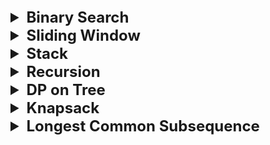 <details >
 <summary style="font-size: x-large; font-weight: bold">Binary Search</summary>

<details >
 <summary style="font-size: large; font-weight: bold">Concept</summary>

![BinarySearch_1.jpg](images/BinarySearch_1.jpg)
</details>


<details >
 <summary style="font-size: large; font-weight: bold">Important Examples</summary>

<details >
 <summary style="font-size: medium; font-weight: bold">1. First & Last Occurrence of a Element / Count of an Element</summary>

![BinarySearch_2.jpg](images/BinarySearch_2.jpg)
</details>


<details >
 <summary style="font-size: medium; font-weight: bold">2. Number of times a Sorted Array is Rotated</summary>

![img_3.png](img_3.png)
</details>


<details >
 <summary style="font-size: medium; font-weight: bold">3. Find element in Rotated Sorted Array</summary>

![img_4.png](img_4.png)
</details>


<details >
 <summary style="font-size: medium; font-weight: bold">4. Searching in a Nearly Sorted Array</summary>

![img_5.png](img_5.png)
</details>


<details >
 <summary style="font-size: medium; font-weight: bold">5. Find position of an element in a Infinite Sorted Array</summary>

![img_6.png](img_6.png)
</details>


<details >
 <summary style="font-size: medium; font-weight: bold">6. Index of First 1 in a Binary Sorted Infinite Array</summary>

![img_7.png](img_7.png)
</details>


<details >
 <summary style="font-size: medium; font-weight: bold">8. Peak Element</summary>

![img_8.png](img_8.png)
</details>


<details >
 <summary style="font-size: medium; font-weight: bold">9. Find Maximum element in Bitonic Array</summary>

![img_9.png](img_9.png)
</details>


<details >
 <summary style="font-size: medium; font-weight: bold">10. Search an element in Bitonic Array</summary>

![img_10.png](img_10.png)
</details>

<details >
 <summary style="font-size: medium; font-weight: bold">11. Search in Row-wise & Column-wise Sorted Array</summary>

![img_11.png](img_11.png)
</details>

</details>

</details>





<details >
 <summary style="font-size: x-large; font-weight: bold">Sliding Window</summary>

<details >
 <summary style="font-size: large; font-weight: bold">Concept</summary>

![img_12.png](img_12.png)

### Fixed Size Window Template
![img_13.png](img_13.png)

### Variable Size Window Template
![img_14.png](img_14.png)

</details>


<details >
 <summary style="font-size: large; font-weight: bold">Important Examples</summary>

<details >
 <summary style="font-size: medium; font-weight: bold">1. Maximum Sum Subarray of Size K</summary>

![img_15.png](img_15.png)
</details>


<details >
 <summary style="font-size: medium; font-weight: bold">2. First -ve number in every window of size K</summary>

![img_16.png](img_16.png)
</details>


<details >
 <summary style="font-size: medium; font-weight: bold">3. Minimum Window Substring</summary>

- Using variable sliding window
- Time - O(|s|)
- Space - O(|t|)
- Very good question

**Identification :**
1. Involves string & substring
2. Condition given
3. Minimize window size K



</details>

</details>

</details>







<details >
 <summary style="font-size: x-large; font-weight: bold">Stack</summary>

<details >
 <summary style="font-size: large; font-weight: bold">Concept</summary>

![Stack_1.jpg](images/Stack_1.jpg)

**Identification:**
1. There is high probability that stack questions are on `ARRAY`.
2. Reducing time complexity from `O(n ^ 2) to O(n)`
3. Two FOR loop where `j is dependent on i`.
</details>


<details >
 <summary style="font-size: large; font-weight: bold">Important Examples</summary>

<details >
 <summary style="font-size: medium; font-weight: bold">1. Nearest Greater to Right / Next Largest Element</summary>

![Stack_2.jpg](images/Stack_2.jpg)
![Stack_3.jpg](images/Stack_3.jpg)
</details>


<details >
 <summary style="font-size: medium; font-weight: bold">3. Stock Span Problem</summary>

![Stack_4.jpg](images/Stack_4.jpg)
</details>


<details >
 <summary style="font-size: medium; font-weight: bold">4. Maximum Area Histogram</summary>

![Stack_5.jpg](images/Stack_5.jpg)
</details>


<details >
 <summary style="font-size: medium; font-weight: bold">5. Max Area Rectangle in Binary Matrix</summary>

![Stack_6.jpg](images/Stack_6.jpg)
</details>


<details >
 <summary style="font-size: medium; font-weight: bold">6. Rain Water Trapping</summary>

![Stack_7.jpg](images/Stack_7.jpg)
</details>


<details >
 <summary style="font-size: medium; font-weight: bold">7. Minimum Element in Stack</summary>

![Stack_8.jpg](images/Stack_8.jpg)
![Stack_9.jpg](images/Stack_9.jpg)
![Stack_10.jpg](images/Stack_10.jpg)
</details>

</details>
</details>







<details >
 <summary style="font-size: x-large; font-weight: bold">Recursion</summary>

<details >
 <summary style="font-size: large; font-weight: bold">Concept</summary>

![img.png](img.png)

**Input-Output Method**
![img_1.png](img_1.png)

**IBH(Induction - Base Condition - Hypothesis)**
![img_2.png](img_2.png)

Referred Video: https://youtube.com/playlist?list=PL_z_8CaSLPWeT1ffjiImo0sYTcnLzo-wY&si=0Xck63pHJ1y7DBp4
</details>

<details >
 <summary style="font-size: large; font-weight: bold">Important Examples</summary>

<details >
 <summary style="font-size: medium; font-weight: bold">1. Height of Binary Tree</summary>

![Recursion_3.jpg](images/Recursion_3.jpg)

```js
/**
 * Definition for a binary tree node.
 * function TreeNode(val, left, right) {
 *     this.val = (val===undefined ? 0 : val)
 *     this.left = (left===undefined ? null : left)
 *     this.right = (right===undefined ? null : right)
 * }
 */
/**
 * @param {TreeNode} root
 * @return {number}
 */

 let res = 0;
var maxDepth = function(root) {
    if(!root)
        return 0;

    solve(root);

    const ans = res;
    res = 0;


    return ans;
};

function solve(root) {
    //Base Condition
    if(!root)
        return 0;

    //Hypothesis
    const lh = solve(root.left);
    const rh = solve(root.right);

    //Induction
    const temp = Math.max(lh, rh) + 1;
    res = Math.max(temp, res);

    return temp;
}
```

Leetcode: https://leetcode.com/problems/maximum-depth-of-binary-tree/
Referred Video: https://www.youtube.com/watch?v=aqLTbtWh40E&list=PL_z_8CaSLPWeT1ffjiImo0sYTcnLzo-wY&index=5
</details>

<details >
 <summary style="font-size: medium; font-weight: bold">2. Sort An Array </summary>

![Recursion_4.jpg](images/Recursion_4.jpg)

#### Recursion
```js
/**
 * @param {number[]} nums
 * @return {number[]}
 */
var sortArray = function(nums) {
    //Base Condition
    if(nums.length === 1)
        return nums;
    
    //Hypothesis(reducing input & calling again)
    const temp = nums.pop();
    sortArray(nums);

    //Induction
    insert(nums, temp);
    
    return nums;
};

function insert(arr, val) {
    //Base Condition
    const len = arr.length;
    if(len === 0 || val >= arr[len - 1]){
        arr.push(val);
        return;
    }

    //Hypothesis(reducing input & calling again)
    const temp = arr.pop();
    insert(arr, val);

    //Induction
    arr.push(temp);
}
```

#### Merge Sort

````js
/**
 * @param {number[]} nums
 * @return {number[]}
 */
function sortArray(nums) {
    const len = nums.length;
    mergeSort(0, len - 1, nums);
    
    return nums;
};

function mergeSort(p, r, nums) {
    if(p < r){
        const q = Math.floor((p + r) / 2);
        mergeSort(p, q, nums);
        mergeSort(q + 1, r, nums);
        merge(p, q, r, nums);
    }
}

function merge(p, q, r, nums) {
    const len1 = (q - p) + 2;
    const len2 = (r - q) + 1;

    const arr1 = new Array(len1);
    const arr2 = new Array(len2);

    for(let i = 0; i < len1 - 1; i++){
        arr1[i] = nums[p + i];
    }
    arr1[len1 - 1] = Infinity;


    for(let i = 0; i < len2 - 1; i++){
        arr2[i] = nums[q + i + 1];
    }
    arr2[len2 - 1] = Infinity;

    let i = 0;
    let j = 0;
    let k = p;

    while(k <= r){
        if(arr1[i] <= arr2[j]){
            nums[k] = arr1[i];
            i++;
        }
        else{
            nums[k] = arr2[j];
            j++;
        }
        k++;
    }
}
````
Leetcode: https://leetcode.com/problems/sort-an-array/
<br>
Referred Video: https://www.youtube.com/watch?v=AZ4jEY_JAVc&list=PL_z_8CaSLPWeT1ffjiImo0sYTcnLzo-wY&index=6
</details>


<details >
 <summary style="font-size: medium; font-weight: bold">3. Sort a Stack </summary>

![Recursion_5.jpg](images/Recursion_5.jpg)
![Recursion_6.jpg](images/Recursion_6.jpg)
</details>


<details >
 <summary style="font-size: medium; font-weight: bold">4. Delete Middle Element of a Stack</summary>

![Recursion_7.jpg](images/Recursion_7.jpg)
![Recursion_8.jpg](images/Recursion_8.jpg)

- Using recursion
- Time -` O(n / 2)`
- Space - `O(n / 2)`

1. **Identification :** Deleting without extra space possible only through recursion.
2. **Approach :** Able to reduce the input size to solve the problem, so **IBH**
</details>


<details >
 <summary style="font-size: medium; font-weight: bold">5. Reverse a Stack</summary>

Question: https://www.geeksforgeeks.org/problems/reverse-a-stack/1

![Recursion_9.jpg](images/Recursion_9.jpg)
![Recursion_10.jpg](images/Recursion_10.jpg)

- Time - `O(n)`
- Space - `O(1)` or Auxiliary space - `O(n)`

1. **Identification :** Reversing without extra space only possible with stack.
2. **Approach :** Able to reduce input sixe to solve the problem, so **IBH**.

```js
class Solution {
    //Function to reverse a string.
    reverse(s) {
        //Base Condition
        if(s.length === 0)
            return;
            
        //Hypothesis
        const temp = s.pop();
        this.reverse(s);
        
        //Induction
        this.insert(s, temp);
    }
    
    insert(s, val) {
        //Base Condition
        if(s.length === 0){
            s.push(val);
            return;
        }
        
        //Hypothesis
        const temp = s.pop();
        this.insert(s, val);

        //Induction
        s.push(temp);
    }
}
```


My Java solution(Different from above notes because of question return type, but same time & space complexity)
```js
class Solution
{ 
    
    static ArrayList<Integer> reverse(Stack<Integer> s)
    {
        ArrayList<Integer> res = new ArrayList<>();
        
        return reverseStack(s, res);
    }
    
    static ArrayList<Integer> reverseStack(Stack<Integer> s,
    ArrayList<Integer> res){
        /** Base Condition **/
        if(s.isEmpty())
            return new ArrayList<>();
            
        /** Induction **/
        int temp = s.pop();
        res.add(temp);
            
        /** Hypothesis **/  
        reverseStack(s, res);
        
        return res;
    }
}
```
</details>


<details >
 <summary style="font-size: medium; font-weight: bold">6. Kth Symbol in Grammar</summary>


1. My TLE Solution:
```js
/**
 * @param {number} n
 * @param {number} k
 * @return {number}
 */
 let s = '0';
var kthGrammar = function(n, k) {
    getFullString(1, n);

    const res = Number(s[k - 1]);
    s = '0';

    return res;
};

function getFullString(input, n){
    if(input === n)
        return;

    getFullString(input + 1, n);

    const arr = s.split('');

    s = '';
    for(let a of arr){
        if(a === '0')
            s += '01';
        else
            s += '10';
    }

    return;
}
```

2.

![Recursion_11.jpg](images/Recursion_11.jpg)

- Recursion
- Time - `O(n / 2)`
- Space - Auxiliary space `O( n / 2)`
1. **Identification :** Problem itself is defined **recursively**.
2. **Approach :** Reducing input size we are able to solve the problem, so **IBH**
```js
/**
 * @param {number} n
 * @param {number} k
 * @return {number}
 */
var kthGrammar = function(n, k) {
    //Base Condition
    if(n === 1 && k === 1)
        return 0;

    const mid = Math.floor(Math.pow(2, n - 1) / 2);

    //Induction (Here If else statement is induction)
    if(k <= mid){
        //Hypothesis 
        return kthGrammar(n - 1, k);
    } 
    else{
        //Hypothesis
        /*In case k bigger than mid we need to return Complementary value*/
        return kthGrammar(n - 1, k - mid) === 0 ? 1 : 0;
    }
};
```
</details>


<details >
 <summary style="font-size: medium; font-weight: bold">7. Tower of Hanoi</summary>

![img_31.png](img_31.png)

![Recursion_12.jpg](images/Recursion_12.jpg)

```js
function towerOfHanoi(N){
    solve(1, 2, 3, N);
}

function solve(s, h, d, N){
    //Base Condition
    if(N === 1){
        console.log("Move plate from " + s + " to " + d);
        return;
    }
    
    //Hypothesis
    /* Here we are first moving N - 1 plate from source
    to helper box*/
    solve(s, d, h, N - 1);
    
    //Induction
    console.log("Move plate from " + s + " to " + d);
    /* After we move last plate to right place we will move remaining 
    N - 1 plate from helper to destination*/
    solve(h, s, d, N - 1);
    
    return;
}
```

Input:
```js
console.log("Number of plate = 1");
towerOfHanoi(1);

console.log("");

console.log("Number of plate = 2");
towerOfHanoi(2);

console.log("");

console.log("Number of plate = 3");
towerOfHanoi(3);
```

Output:
```bash
Number of plate = 1
Move plate from 1 to 3

Number of plate = 2
Move plate from 1 to 2
Move plate from 1 to 3
Move plate from 2 to 3

Number of plate = 3
Move plate from 1 to 3
Move plate from 1 to 2
Move plate from 3 to 2
Move plate from 1 to 3
Move plate from 2 to 1
Move plate from 2 to 3
Move plate from 1 to 3
```

Visual: https://www.mathsisfun.com/games/towerofhanoi.html
</details>


<details >
 <summary style="font-size: medium; font-weight: bold">8. Print Subsets / Print Powersets</summary>

Question: https://leetcode.com/problems/subsets/description/
![img_32.png](img_32.png)

**Recursive Solution:**

![Recursion_13.jpg](images/Recursion_13.jpg)

- Time - `O(2 ^ N)`
- Space - Auxiliary Space `O(2 ^ N)`
1. Identification - It involves choice & decision whether to add a value to result list or not, so **recursion**.
2. Approach - It involves decision in each step, so **Input-Output** method.
```js
/**
 * @param {number[]} nums
 * @return {number[][]}
 */
var subsets = function(nums) {
    let res = [];

    solve(nums, [], res);

    return Array.from(res);
};

function solve(input, output, res){
    if(input.length === 0){
        res.push(output);
        return;
    }
        
    const temp = input.shift();
    
    /* using spread operator is important because if same input is
    * passed then second `solve` function won't even run because 
    * input will be empty by the it reaches second `solve`*/
    solve([...input], [...output], res);
    solve([...input], [...output, temp], res);
}
```

**Iterative Solution:**
```js
/**
 * @param {number[]} nums
 * @return {number[][]}
 */
var subsets = function(nums) {
    const res = [];

    res.push([]);

    for(let num of nums){
        const len = res.length;

        for(let i = 0; i < len; i++){
            const subset = [...res[i]];
            subset.push(num);
            res.push(subset);
        }
    }

    return res;
};
```
</details>


<details >
 <summary style="font-size: medium; font-weight: bold">9. Print Unique Subsets & Variations</summary>

Question: https://leetcode.com/problems/subsets-ii/description/
![img_33.png](img_33.png)

**Recursive Solution:**
![Recursion_14.jpg](images/Recursion_14.jpg)

- Time - `O(2 ^ N)`
- Space - Auxiliary space `O(2N * X)`, X = Length of each subset.
1. Identification : In here each step we need to make choice & decision, so recursion
2. Approach : Since in each step we are making decision, so **Input-Output** method

```js
/**
 * @param {number[]} nums
 * @return {number[][]}
 */
var subsetsWithDup = function(nums) {
    const set = new Set();

    solve(nums, [], set);

    const res = [];
    for(let [s] of set.entries())
        res.push(JSON.parse(s));

    return res;
};


function solve(input, output, set){
    if(input.length === 0){
        /* Here two thing to note:-
        1. Since Array are not primitive type hence using Stringifying
        is important to remove duplicate ones.
        2. Also `sorting` is important to get same value when numbers in
        array are shuffled */
        set.add(JSON.stringify(output.sort()));
        return;
    }

    const temp = input.shift();

    solve([...input], [...output], set);
    solve([...input], [...output, temp], set);
}
```

**Iterative Solution:**
```js
/**
 * @param {number[]} nums
 * @return {number[][]}
 */
var subsetsWithDup = function(nums) {
    const set = new Set();
    set.add(JSON.stringify([]))

    for(let num of nums){
        const newSet = new Set(set)

        for(let s of newSet){
            const subset = [...JSON.parse(s)];
            subset.push(num);
            set.add(JSON.stringify(subset.sort()));
        }
    }

    const res = [];

    for(let s of set.keys()){
        res.push(JSON.parse(s));
    }

    return res;
};
```
</details>


<details >
 <summary style="font-size: medium; font-weight: bold">10. Permutation with Spaces</summary>

Question: https://www.geeksforgeeks.org/problems/permutation-with-spaces3627/1
![img_34.png](img_34.png)

![Recursion_15.jpg](images/Recursion_15.jpg)
![Recursion_16.jpg](images/Recursion_16.jpg)

- Time - `O(2 ^ N)`
- Space -
1. Identification : In each step we need to make choice & decision, so recursion
2. Approach : Since each step involves decision, **Input-Output** method

```js
/**
 * @param {string} s
 * @return {string[]}
 */
class Solution {
  permutation(s) {
    const result = [];
    
    this.solve(s.slice(1), s[0], result);
    
    return result;
  }
  
  solve(input, output, result){
      if(input.length === 0){
          result.push(output);
          return;
      }
       
      const c = input[0];
      
      this.solve(input.slice(1), `${output} ${c}`, result);
      this.solve(input.slice(1), `${output}${c}`, result);
  }
}
```
</details>


<details >
 <summary style="font-size: medium; font-weight: bold">11. Permutation with Case Change</summary>

![Recursion_17.jpg](images/Recursion_17.jpg)
</details>


<details >
 <summary style="font-size: medium; font-weight: bold">12. Letter Case Permutation</summary>

Question: https://leetcode.com/problems/letter-case-permutation/description/
![img_35.png](img_35.png)


![Recursion_18.jpg](images/Recursion_18.jpg)
![Recursion_19.jpg](images/Recursion_19.jpg)

- Time - `O(2 ^ N)`
- Space -
1. Identification : In each step we need to make choices & decision, so **recursion**.
2. Approach : Since evry step involves descision making, so **Input-Output** method.

```js
/**
 * @param {string} s
 * @return {string[]}
 */
var letterCasePermutation = function(s) {
    const set = new Set();

    solve(s, '', set);

    return Array.from(set);
};

function solve(input, output, res){
    if(input.length === 0){
        res.add(output);
        return;
    }

    const c = input[0];

    if(c.charAt(0) >= '0' && c.charAt(0) <= '1'){
        solve(input.slice(1), `${output}${c}`, res);
    }
    else{
        solve(input.slice(1), `${output}${c.toLowerCase()}`, res);
        solve(input.slice(1), `${output}${c.toUpperCase()}`, res);
    }
}
```
</details>


<details >
 <summary style="font-size: medium; font-weight: bold">13. Generate All Balanced Parenthesis</summary>

Question: https://leetcode.com/problems/generate-parentheses/description/
![img_36.png](img_36.png)

![Recursion_20.jpg](images/Recursion_20.jpg)
![Recursion_21.jpg](images/Recursion_21.jpg)

- Time -
- Space -
1. Identification : In each step we need to make choice & decision, so recusrion.
2. Approach : Since each step involves decsion making, so **Input-Output** method.
```js
/**
 * @param {number} n
 * @return {string[]}
 */
var generateParenthesis = function(n) {
    const res = [];

    solve(n, n, '', res);

    return res;
};

function solve(open, close, output, res){
    if(open === 0 && close === 0){
        res.push(output);
        return;
    }

    if(open > 0)
        solve(open - 1, close, `${output}(`, res);
    
    if(close > 0 && close > open)
        solve(open, close - 1, `${output})`, res);
}
```
</details>


<details >
 <summary style="font-size: medium; font-weight: bold">14. Print N-bit Binary Numbers having more 1's than 0's for any Prefix</summary>


Question: https://www.geeksforgeeks.org/problems/print-n-bit-binary-numbers-having-more-1s-than-0s0252/1
![img_37.png](img_37.png)

![Recursion_22.jpg](images/Recursion_22.jpg)
![Recursion_23.jpg](images/Recursion_23.jpg)

- Time - `O(2 ^ N)`
- Space - `O(2 ^ N)`
1. Identification : In this we need to make **choices & decision** to whether add 1 or 0 in result string.
2. Approach : Through decision we able to make recusrion tree, so **Input-Output** Method

```js
/**
 * @param {number} N
 * @return {string[]}
*/

class Solution {
    NBitBinary(n){
       let res = [];
       
       this.solve(n, n, n, '', res);
       
       return res;
    }
    
    solve(oneCount, zeroCount, n, output, res){
        if(output.length === n){
            res.push(output);
            return;
        }
        
        this.solve(oneCount - 1, zeroCount, n, `${output}1`, res);
        
        if(zeroCount > oneCount)
            this.solve(oneCount, zeroCount - 1, n, `${output}0`, res);
    }
}
```
</details>

<details >
 <summary style="font-size: medium; font-weight: bold">15. Josephus Problem</summary>

![Recursion_24.jpg](images/Recursion_24.jpg)
</details>

</details>
</details>





<details >
 <summary style="font-size: x-large; font-weight: bold">DP on Tree</summary>

<details >
 <summary style="font-size: large; font-weight: bold">Concept</summary>

The **diameter of a binary tree** is the length of the longest path between any two nodes in a tree. This path may or may not pass through the root.
![DP On Tree_1.jpg](images/DPOnTree_1.jpg)

**Identification:** To solve this question we need to traverse through each node and on each node we need to check its
left and right tree height to find the longest path. Hence, we need to apply DP on tree here

**General Syntax:**
![DP On Tree_2.jpg](images/DPOnTree_2.jpg)

Points to understand:
1. **Hypothesis**: We don't have to care how we are getting answer from these steps, we just know that 
we will get answer for `left` and `right` **subtree,** and we will use them in an induction step
2. **Induction:** Here we need to check whether the `final result` passes through the `current node` or not
   1. We will first calculate `temp` result 
   2. Then we will compare whether it is better than the result we can get from the `current node` if the `final result` pass through it
   3. Then we will compare with the `final result` and update it accordingly

Referred Video: https://youtube.com/playlist?list=PL_z_8CaSLPWfxJPz2-YKqL9gXWdgrhvdn&si=qpaVRPrWeRK9IA2I
</details>

<details >
 <summary style="font-size: large; font-weight: bold">Important Examples</summary>


<details >
 <summary style="font-size: medium; font-weight: bold">01. Diameter of a Binary Tree</summary>

![DP On Tree_3.jpg](images/DPOnTree_3.jpg)
![DP On Tree_4.jpg](images/DPOnTree_4.jpg)

```js
/**
 * Definition for a binary tree node.
 * function TreeNode(val, left, right) {
 *     this.val = (val===undefined ? 0 : val)
 *     this.left = (left===undefined ? null : left)
 *     this.right = (right===undefined ? null : right)
 * }
 */
/**
 * @param {TreeNode} root
 * @return {number}
 */
 let res = 0;
var diameterOfBinaryTree = function(root) {
    if(!root)
        return 0;

    solve(root);

    /**
    Since each node return height as 1 so we 
    need to reduce 1 from final result
    **/
    const ans = res - 1;

    /**
    Since we are using same variable 
    hence resetting is required
    **/
    res = 0;

    return ans;
};

function solve(root) {
    // BASE CONDITION
    if(!root)
        return 0;

     // HYPOTHESIS
    const lh = solve(root.left);
    const rh = solve(root.right);

      // INDUCTION
    const temp = Math.max(lh, rh) + 1;
    const max = Math.max(temp, lh + rh + 1);
    res = Math.max(res, max);

    return temp;
}
```

Points to understand:
1. **Hypothesis**: We don't have to care how we are getting answer from these steps, we just know that
   we will get answer for `left` and `right` **subtree,** and we will use them in an induction step
2. **Induction:** Here we need to check whether the `final result` passes through the `current node` or not
   1. We will first calculate `temp` result
   2. Then we will compare whether it is better than the result we can get from the `current node` if the `final result` pass through it
   3. Then we will compare with the `final result` and update it accordingly

Leetcode: https://leetcode.com/problems/diameter-of-binary-tree/
</details>


<details >
 <summary style="font-size: medium; font-weight: bold">02. Maximum Path Sum</summary>

### 1. From any node to any node
![DP On Tree_5.jpg](images/DPOnTree_5.jpg)
```js
/**
 * Definition for a binary tree node.
 * function TreeNode(val, left, right) {
 *     this.val = (val===undefined ? 0 : val)
 *     this.left = (left===undefined ? null : left)
 *     this.right = (right===undefined ? null : right)
 * }
 */
/**
 * @param {TreeNode} root
 * @return {number}
 */
 let res = -Infinity;
var maxPathSum = function(root) {
    if(!root)
        return 0;

    solve(root);

    const finalResult = res;
    res = -Infinity;

    return finalResult;
};


function solve(root){
    //Base Condition
    if(!root)
        return 0;

    //Hypothesis
    const l = solve(root.left);
    const r = solve(root.right);

    //Induction
    const temp = Math.max(l, r) + root.val;
    const ans = Math.max(temp, l + r + root.val);
    res = Math.max(res, ans);

    /*Since we need maximum path sum from any node to any node, therefore
    child node can skip sending its value to parent if it is negative*/
    return temp < 0 ? 0 : temp;
}
```

Points to understand:
1. **Hypothesis**: We don't have to care how we are getting answer from these steps, we just know that
   we will get answer for `left` and `right` **subtree,** and we will use them in an induction step
2. **Induction:** Here we need to check whether the `final result` passes through the `current node` or not
   1. We will first calculate `temp` result
   2. Then we will compare whether it is better than the result we can get from the `current node` if the `final result` pass through it
   3. Then we will compare with the `final result` and update it accordingly

Leetcode: https://leetcode.com/problems/binary-tree-maximum-path-sum/description/
<br>
Referred Video: https://www.youtube.com/watch?v=Osz-Vwer6rw&list=PL_z_8CaSLPWfxJPz2-YKqL9gXWdgrhvdn&index=4

### 2. From leaf node to leaf node

```js
/**
 * Definition for a binary tree node.
 * function TreeNode(val, left, right) {
 *     this.val = (val===undefined ? 0 : val)
 *     this.left = (left===undefined ? null : left)
 *     this.right = (right===undefined ? null : right)
 * }
 */
/**
 * @param {TreeNode} root
 * @return {number}
 */
let res = -Infinity;
var maxPathSum = function(root) {
   if(!root)
      return 0;

   solve(root);

   const finalResult = res;
   res = -Infinity;

   return finalResult;
};


function solve(root){
   //Base Condition
   if(!root)
      return 0;

   //Hypothesis
   const l = solve(root.left);
   const r = solve(root.right);

   //Induction
   const temp = Math.max(l, r) + root.val;
   const ans = Math.max(temp, l + r + root.val);
   res = Math.max(res, ans);

   /*Since we need maximum path sum from leaf node to leaf node, therefore
   child node can't skip sending its value to parent if it is negative*/
   return temp;
}
```
**Since we need maximum path sum from leaf node to leaf node, therefore
child node can't skip sending its value to parent if it is negative**

Referred Video: https://www.youtube.com/watch?v=ArNyupe-XH0&list=PL_z_8CaSLPWfxJPz2-YKqL9gXWdgrhvdn&index=5
</details>
</details>

</details>







<details >
 <summary style="font-size: x-large; font-weight: bold">Knapsack</summary>

<details >
 <summary style="font-size: large; font-weight: bold">Concept</summary>

<details >
 <summary style="font-size: medium; font-weight: bold">Hand Written Notes</summary>

![Knapsack_1.jpg](images/Knapsack_1.jpg)
![Knapsack_2.jpg](images/Knapsack_2.jpg)
![Knapsack_3.jpg](images/Knapsack_3.jpg)
![Knapsack_4.jpg](images/Knapsack_4.jpg)
![Knapsack_5.jpg](images/Knapsack_5.jpg)
![Knapsack_6.jpg](images/Knapsack_6.jpg)
![Knapsack_7.jpg](images/Knapsack_7.jpg)
![Knapsack_8.jpg](images/Knapsack_8.jpg)
![Knapsack_9.jpg](images/Knapsack_9.jpg)
![Knapsack_10.jpg](images/Knapsack_10.jpg)
</details>

### Dynamic Programming Introduction
![img_17.png](img_17.png)

### Knapsack Introduction
![img_18.png](img_18.png)

**BASE CONDITION :**
1. Base condition will be near valid/invalid input.
2. Base condition will always be formed in conjuction with both changing variable in problem like
-  ```js
   if(n == 0 || w == 0){ ........ }
   ```

-  ```js
   if(n - 1 == - 1){
        if(sum == 0){ ....... } else { ...... }
   }
   ```
![img_19.png](img_19.png)

**Note : We may need to maintain separate table to know whether DP is filled or not.**

![img_20.png](img_20.png)
![img_21.png](img_21.png)

![Knapsack_16.jpg](images/Knapsack_16.jpg)

</details>


<details >
 <summary style="font-size: large; font-weight: bold">Important Examples</summary>

### 1. 0 / 1 Knapsack
<details >
 <summary style="font-size: medium; font-weight: bold">1. Subset Sum</summary>

![img_22.png](img_22.png)
</details>


<details >
 <summary style="font-size: medium; font-weight: bold">2. Equal Sum Partition</summary>

![img_23.png](img_23.png)
</details>


<details >
 <summary style="font-size: medium; font-weight: bold">3. Count of Subsets Sum with a given Sum</summary>

![img_24.png](img_24.png)
</details>


<details >
 <summary style="font-size: medium; font-weight: bold">4. Minimum Subset Sum Difference</summary>

![img_25.png](img_25.png)
</details>


<details >
 <summary style="font-size: medium; font-weight: bold">5. Target Sum</summary>

![img_26.png](img_26.png)
</details>


### 2. Unbounded Knapsack
<details >
 <summary style="font-size: medium; font-weight: bold">1. Rod Cutting Problem</summary>

![Knapsack_17.jpg](images/Knapsack_17.jpg)
</details>


<details >
 <summary style="font-size: medium; font-weight: bold">2. Coin Change Maximum Number of Ways</summary>

![Knapsack_18.jpg](images/Knapsack_18.jpg)
</details>


<details >
 <summary style="font-size: medium; font-weight: bold">3. Coin Change Minimum Number of Ways</summary>

![Knapsack_19.jpg](images/Knapsack_19.jpg)
</details>

</details>
</details>






<details >
 <summary style="font-size: x-large; font-weight: bold">Longest Common Subsequence</summary>

<details >
 <summary style="font-size: large; font-weight: bold">Concept</summary>

![LongestCommonSubsequence_1.jpg](images/LongestCommonSubsequence_1.jpg)
![LongestCommonSubsequence_2.jpg](images/LongestCommonSubsequence_2.jpg)
![LongestCommonSubsequence_3.jpg](images/LongestCommonSubsequence_3.jpg)
</details>


<details >
 <summary style="font-size: large; font-weight: bold">Important Examples</summary>

<details >
 <summary style="font-size: medium; font-weight: bold">1. Longest Common Substring</summary>

![LongestCommonSubsequence_4.jpg](images/LongestCommonSubsequence_4.jpg)
</details>

<details >
 <summary style="font-size: medium; font-weight: bold">2. Printing Longest Common Subsequence</summary>

![LongestCommonSubsequence_5.jpg](images/LongestCommonSubsequence_5.jpg)
</details>

<details >
 <summary style="font-size: medium; font-weight: bold">3. Shortest Common Super Sequence</summary>

![img_27.png](img_27.png)
</details>

<details >
 <summary style="font-size: medium; font-weight: bold">4. Long Palindromic Subsequence</summary>

![img_28.png](img_28.png)
</details>


<details >
 <summary style="font-size: medium; font-weight: bold">5. Print Shortest Common Super Sequence</summary>

![LongestCommonSubsequence_7.jpg](images/LongestCommonSubsequence_7.jpg)
![img_29.png](img_29.png)
</details>


<details >
 <summary style="font-size: medium; font-weight: bold">7. Longest Repeating Subsequence</summary>

![LongestCommonSubsequence_9.jpg](images/LongestCommonSubsequence_9.jpg)
</details>


<details >
 <summary style="font-size: medium; font-weight: bold">8. Sequence Pattern Matching</summary>

![img_30.png](img_30.png)
</details>

<details >
 <summary style="font-size: medium; font-weight: bold">9. Minimum Number of Insertion in a String to make it a Palindrome</summary>

![LongestCommonSubsequence_11.jpg](images/LongestCommonSubsequence_11.jpg)
</details>

</details>

</details>
